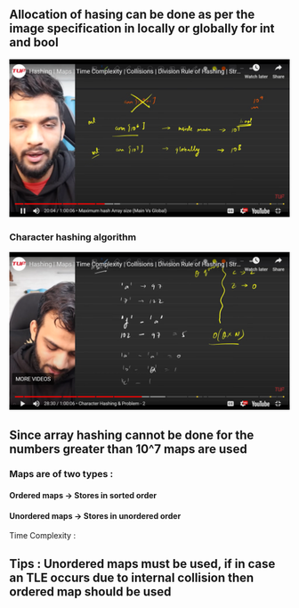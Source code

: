 ## Allocation of hasing can be done as per the image specification in locally or globally for int and bool

![Hashing Allocation](Hashing_Allocation.png)

### Character hashing algorithm 

![Character hashing algorithm](Char_Hashing_Algo.png)

## Since array hashing cannot be done for the numbers greater than 10^7 maps are used

### Maps are of two types : 

#### Ordered maps -> Stores in sorted order
#### Unordered maps -> Stores in unordered order

Time Complexity : 


## Tips : Unordered maps must be used, if in case an TLE occurs due to internal collision then ordered map should be used